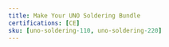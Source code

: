 ```yaml
---
title: Make Your UNO Soldering Bundle
certifications: [CE]
sku: [uno-soldering-110, uno-soldering-220]
---
```

